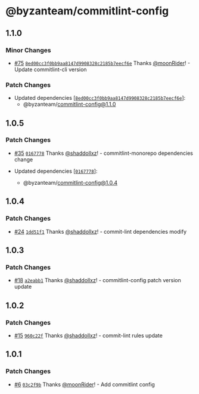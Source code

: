 # @byzanteam/commitlint-config

## 1.1.0

### Minor Changes

- [#75](https://github.com/Byzanteam/jet-linter/pull/75) [`8ed00cc3f0bb9aa8147d9908328c2185b7eecf6e`](https://github.com/Byzanteam/jet-linter/commit/8ed00cc3f0bb9aa8147d9908328c2185b7eecf6e) Thanks [@moonRider](https://github.com/moonRider)! - Update commitlint-cli version

### Patch Changes

- Updated dependencies [[`8ed00cc3f0bb9aa8147d9908328c2185b7eecf6e`](https://github.com/Byzanteam/jet-linter/commit/8ed00cc3f0bb9aa8147d9908328c2185b7eecf6e)]:
  - @byzanteam/commitlint-config@1.1.0

## 1.0.5

### Patch Changes

- [#35](https://github.com/Byzanteam/jet-linter/pull/35) [`0167778`](https://github.com/Byzanteam/jet-linter/commit/0167778d1133c4c21826e5c96998d62b06e64366) Thanks [@shaddollxz](https://github.com/shaddollxz)! - commitlint-monorepo dependencies change

- Updated dependencies [[`0167778`](https://github.com/Byzanteam/jet-linter/commit/0167778d1133c4c21826e5c96998d62b06e64366)]:
  - @byzanteam/commitlint-config@1.0.4

## 1.0.4

### Patch Changes

- [#24](https://github.com/Byzanteam/jet-linter/pull/24) [`1dd51f1`](https://github.com/Byzanteam/jet-linter/commit/1dd51f183821269151d9539812a49d97079f8705) Thanks [@shaddollxz](https://github.com/shaddollxz)! - commit-lint dependencies modify

## 1.0.3

### Patch Changes

- [#18](https://github.com/Byzanteam/jet-linter/pull/18) [`a2eabb1`](https://github.com/Byzanteam/jet-linter/commit/a2eabb1ff77907e59af830407e6b03f62156cc19) Thanks [@shaddollxz](https://github.com/shaddollxz)! - commitlint-config patch version update

## 1.0.2

### Patch Changes

- [#15](https://github.com/Byzanteam/jet-linter/pull/15) [`960c22f`](https://github.com/Byzanteam/jet-linter/commit/960c22ff338be1873855c01c10958199b68f3560) Thanks [@shaddollxz](https://github.com/shaddollxz)! - commit-lint rules update

## 1.0.1

### Patch Changes

- [#6](https://github.com/Byzanteam/jet-linter/pull/6) [`03c2f9b`](https://github.com/Byzanteam/jet-linter/commit/03c2f9b7949bdd65cd63e2a8c60e6a8bc816ae9a) Thanks [@moonRider](https://github.com/moonRider)! - Add commitlint config
